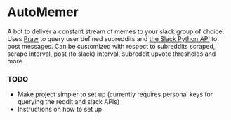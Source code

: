 # AutoMemer

A bot to deliver a constant stream of memes to your slack group of choice. Uses [Praw](https://praw.readthedocs.io/en/latest/) to 
query user defined subreddits and [the Slack Python API](https://github.com/slackapi/python-slackclient) to post messages. Can 
be customized with respect to subreddits scraped, scrape interval, post (to slack) interval, subreddit upvote thresholds and more. 

### TODO
- Make project simpler to set up (currently requires personal keys for querying the reddit and slack APIs)
- Instructions on how to set up
